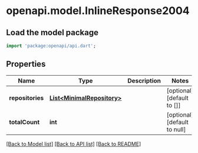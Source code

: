 # openapi.model.InlineResponse2004

## Load the model package
```dart
import 'package:openapi/api.dart';
```

## Properties
Name | Type | Description | Notes
------------ | ------------- | ------------- | -------------
**repositories** | [**List&lt;MinimalRepository&gt;**](MinimalRepository.md) |  | [optional] [default to []]
**totalCount** | **int** |  | [optional] [default to null]

[[Back to Model list]](../README.md#documentation-for-models) [[Back to API list]](../README.md#documentation-for-api-endpoints) [[Back to README]](../README.md)


